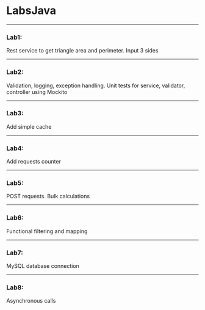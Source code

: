# LabsJava
<hr>
<h3>Lab1:</h3>
Rest service to get triangle area and perimeter. Input 3 sides
<hr>
<h3>Lab2:</h3>
Validation, logging, exception handling. Unit tests for service, validator, controller using Mockito
<hr>
<h3>Lab3:</h3>
Add simple cache
<hr>
<h3>Lab4:</h3>
Add requests counter
<hr>
<h3>Lab5:</h3>
POST requests. Bulk calculations
<hr>
<h3>Lab6:</h3>
Functional filtering and mapping
<hr>
<h3>Lab7:</h3>
MySQL database connection
<hr>
<h3>Lab8:</h3>
Asynchronous calls
